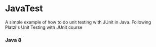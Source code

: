 # JavaTest
A simple example of how to do unit testing with JUnit in Java.
Following Platzi's Unit Testing with JUnit course

### Java 8


